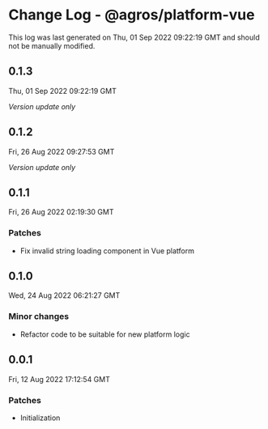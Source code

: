 # Change Log - @agros/platform-vue

This log was last generated on Thu, 01 Sep 2022 09:22:19 GMT and should not be manually modified.

## 0.1.3
Thu, 01 Sep 2022 09:22:19 GMT

_Version update only_

## 0.1.2
Fri, 26 Aug 2022 09:27:53 GMT

_Version update only_

## 0.1.1
Fri, 26 Aug 2022 02:19:30 GMT

### Patches

- Fix invalid string loading component in Vue platform

## 0.1.0
Wed, 24 Aug 2022 06:21:27 GMT

### Minor changes

- Refactor code to be suitable for new platform logic

## 0.0.1
Fri, 12 Aug 2022 17:12:54 GMT

### Patches

- Initialization

